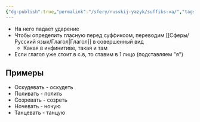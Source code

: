 ```yaml
---
{"dg-publish":true,"permalink":"/sfery/russkij-yazyk/suffiks-va/","tags":["Русский"]}
---
```


- На него падает ударение
- Чтобы определить гласную перед суффиксом, переводим [[Сферы/Русский язык/Глагол\|Глагол]] в совершенный вид
	- Какая в инфинитиве, такая и там
- Если глагол уже стоит в с.в, то ставим в 1 лицо (подставляем "я")
## Примеры
- Оскудевать - оскудеть 
- Поливать - полить
- Созревать - созреть 
- Ночевать - ночую
- Танцевать - танцую 